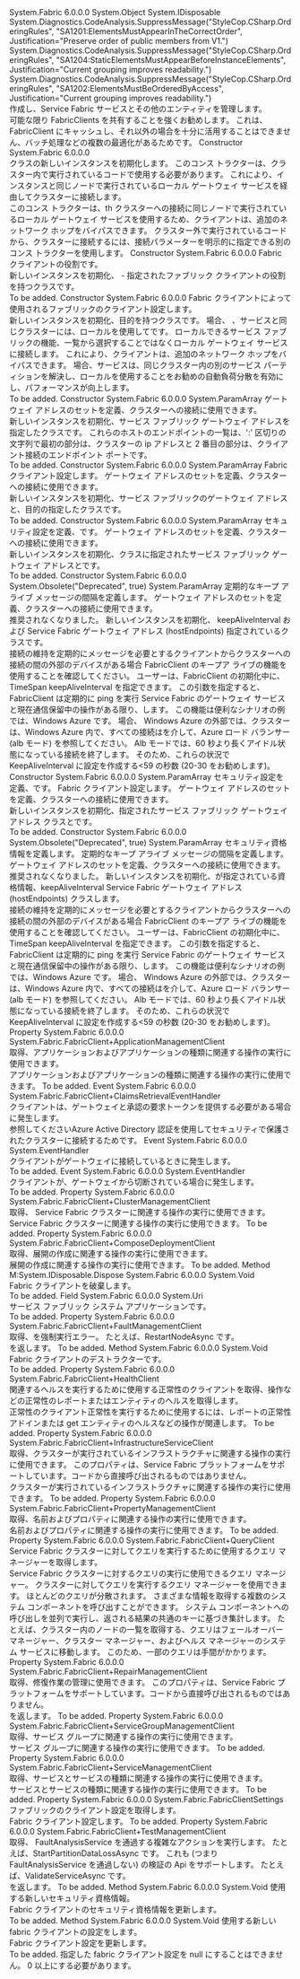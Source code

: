 <Type Name="FabricClient" FullName="System.Fabric.FabricClient">
  <TypeSignature Language="C#" Value="public sealed class FabricClient : IDisposable" />
  <TypeSignature Language="ILAsm" Value=".class public auto ansi sealed beforefieldinit FabricClient extends System.Object implements class System.IDisposable" />
  <TypeSignature Language="DocId" Value="T:System.Fabric.FabricClient" />
  <TypeSignature Language="VB.NET" Value="Public NotInheritable Class FabricClient&#xA;Implements IDisposable" />
  <TypeSignature Language="F#" Value="type FabricClient = class&#xA;    interface IDisposable" />
  <AssemblyInfo>
    <AssemblyName>System.Fabric</AssemblyName>
    <AssemblyVersion>6.0.0.0</AssemblyVersion>
  </AssemblyInfo>
  <Base>
    <BaseTypeName>System.Object</BaseTypeName>
  </Base>
  <Interfaces>
    <Interface>
      <InterfaceName>System.IDisposable</InterfaceName>
    </Interface>
  </Interfaces>
  <Attributes>
    <Attribute>
      <AttributeName>System.Diagnostics.CodeAnalysis.SuppressMessage("StyleCop.CSharp.OrderingRules", "SA1201:ElementsMustAppearInTheCorrectOrder", Justification="Preserve order of public members from V1.")</AttributeName>
    </Attribute>
    <Attribute>
      <AttributeName>System.Diagnostics.CodeAnalysis.SuppressMessage("StyleCop.CSharp.OrderingRules", "SA1204:StaticElementsMustAppearBeforeInstanceElements", Justification="Current grouping improves readability.")</AttributeName>
    </Attribute>
    <Attribute>
      <AttributeName>System.Diagnostics.CodeAnalysis.SuppressMessage("StyleCop.CSharp.OrderingRules", "SA1202:ElementsMustBeOrderedByAccess", Justification="Current grouping improves readability.")</AttributeName>
    </Attribute>
  </Attributes>
  <Docs>
    <summary>
      <para>作成し、Service Fabric サービスとその他のエンティティを管理します。</para>
    </summary>
    <remarks>
      <para>可能な限り FabricClients を共有することを強くお勧めします。
                これは、FabricClient にキャッシュし、それ以外の場合を十分に活用することはできません、バッチ処理などの複数の最適化があるためです。
                </para>
    </remarks>
  </Docs>
  <Members>
    <Member MemberName=".ctor">
      <MemberSignature Language="C#" Value="public FabricClient ();" />
      <MemberSignature Language="ILAsm" Value=".method public hidebysig specialname rtspecialname instance void .ctor() cil managed" />
      <MemberSignature Language="DocId" Value="M:System.Fabric.FabricClient.#ctor" />
      <MemberSignature Language="VB.NET" Value="Public Sub New ()" />
      <MemberType>Constructor</MemberType>
      <AssemblyInfo>
        <AssemblyName>System.Fabric</AssemblyName>
        <AssemblyVersion>6.0.0.0</AssemblyVersion>
      </AssemblyInfo>
      <Parameters />
      <Docs>
        <summary>
          <para><see cref="T:System.Fabric.FabricClient" /> クラスの新しいインスタンスを初期化します。 このコンス トラクターは、クラスター内で実行されているコードで使用する必要があります。 これにより、<see cref="T:System.Fabric.FabricClient" />インスタンスと同じノードで実行されているローカル ゲートウェイ サービスを経由してクラスターに接続します。</para>
        </summary>
        <remarks>
          <para>このコンス トラクターは、th クラスターへの接続に同じノードで実行されているローカル ゲートウェイ サービスを使用するため、クライアントは、追加のネットワーク ホップをバイパスできます。 クラスター外で実行されているコードから、クラスターに接続するには、接続パラメーターを明示的に指定できる別のコンス トラクターを使用します。</para>
        </remarks>
      </Docs>
    </Member>
    <Member MemberName=".ctor">
      <MemberSignature Language="C#" Value="public FabricClient (System.Fabric.FabricClientRole clientRole);" />
      <MemberSignature Language="ILAsm" Value=".method public hidebysig specialname rtspecialname instance void .ctor(valuetype System.Fabric.FabricClientRole clientRole) cil managed" />
      <MemberSignature Language="DocId" Value="M:System.Fabric.FabricClient.#ctor(System.Fabric.FabricClientRole)" />
      <MemberSignature Language="VB.NET" Value="Public Sub New (clientRole As FabricClientRole)" />
      <MemberSignature Language="F#" Value="new System.Fabric.FabricClient : System.Fabric.FabricClientRole -&gt; System.Fabric.FabricClient" Usage="new System.Fabric.FabricClient clientRole" />
      <MemberType>Constructor</MemberType>
      <AssemblyInfo>
        <AssemblyName>System.Fabric</AssemblyName>
        <AssemblyVersion>6.0.0.0</AssemblyVersion>
      </AssemblyInfo>
      <Parameters>
        <Parameter Name="clientRole" Type="System.Fabric.FabricClientRole" />
      </Parameters>
      <Docs>
        <param name="clientRole">
          <para>Fabric クライアントの役割です。</para>
        </param>
        <summary>
          <para>
            新しいインスタンスを初期化、 <see cref="T:System.Fabric.FabricClient" /> - 指定されたファブリック クライアントの役割を持つクラス<see cref="T:System.Fabric.FabricClientRole" />です。
            </para>
        </summary>
        <remarks>To be added.</remarks>
      </Docs>
    </Member>
    <Member MemberName=".ctor">
      <MemberSignature Language="C#" Value="public FabricClient (System.Fabric.FabricClientSettings settings);" />
      <MemberSignature Language="ILAsm" Value=".method public hidebysig specialname rtspecialname instance void .ctor(class System.Fabric.FabricClientSettings settings) cil managed" />
      <MemberSignature Language="DocId" Value="M:System.Fabric.FabricClient.#ctor(System.Fabric.FabricClientSettings)" />
      <MemberSignature Language="VB.NET" Value="Public Sub New (settings As FabricClientSettings)" />
      <MemberSignature Language="F#" Value="new System.Fabric.FabricClient : System.Fabric.FabricClientSettings -&gt; System.Fabric.FabricClient" Usage="new System.Fabric.FabricClient settings" />
      <MemberType>Constructor</MemberType>
      <AssemblyInfo>
        <AssemblyName>System.Fabric</AssemblyName>
        <AssemblyVersion>6.0.0.0</AssemblyVersion>
      </AssemblyInfo>
      <Parameters>
        <Parameter Name="settings" Type="System.Fabric.FabricClientSettings" />
      </Parameters>
      <Docs>
        <param name="settings">
          <para>Fabric クライアントによって使用されるファブリックのクライアント設定します。</para>
        </param>
        <summary>
          <para>新しいインスタンスを初期化、<see cref="T:System.Fabric.FabricClient" />目的を持つクラス<see cref="T:System.Fabric.FabricClientSettings" />です。 場合、 <see cref="T:System.Fabric.FabricClient" /> 、サービスと同じクラスターには、ローカルを使用して<see cref="T:System.Fabric.FabricClient" />です。 ローカル<see cref="T:System.Fabric.FabricClient" />できるサービス ファブリックの機能、<see cref="T:System.Fabric.FabricClient" />一覧から選択することではなくローカル ゲートウェイ サービスに接続します。 これにより、クライアントは、追加のネットワーク ホップをバイパスできます。 場合、サービスは、同じクラスター内の別のサービス パーティションを解決し、ローカルを使用することをお勧め<see cref="T:System.Fabric.FabricClient" />の自動負荷分散を有効にし、パフォーマンスが向上します。</para>
        </summary>
        <remarks>To be added.</remarks>
      </Docs>
    </Member>
    <Member MemberName=".ctor">
      <MemberSignature Language="C#" Value="public FabricClient (params string[] hostEndpoints);" />
      <MemberSignature Language="ILAsm" Value=".method public hidebysig specialname rtspecialname instance void .ctor(string[] hostEndpoints) cil managed" />
      <MemberSignature Language="DocId" Value="M:System.Fabric.FabricClient.#ctor(System.String[])" />
      <MemberSignature Language="VB.NET" Value="Public Sub New (ParamArray hostEndpoints As String())" />
      <MemberSignature Language="F#" Value="new System.Fabric.FabricClient : string[] -&gt; System.Fabric.FabricClient" Usage="new System.Fabric.FabricClient hostEndpoints" />
      <MemberType>Constructor</MemberType>
      <AssemblyInfo>
        <AssemblyName>System.Fabric</AssemblyName>
        <AssemblyVersion>6.0.0.0</AssemblyVersion>
      </AssemblyInfo>
      <Parameters>
        <Parameter Name="hostEndpoints" Type="System.String[]">
          <Attributes>
            <Attribute>
              <AttributeName>System.ParamArray</AttributeName>
            </Attribute>
          </Attributes>
        </Parameter>
      </Parameters>
      <Docs>
        <param name="hostEndpoints">
          <para>ゲートウェイ アドレスのセットを定義、<see cref="T:System.Fabric.FabricClient" />クラスターへの接続に使用できます。</para>
        </param>
        <summary>
          <para>新しいインスタンスを初期化、<see cref="T:System.Fabric.FabricClient" />サービス ファブリック ゲートウェイ アドレスを指定したクラスです。 これらのホストのエンドポイントの一覧は、':' 区切りの文字列で最初の部分は、クラスターの ip アドレスと 2 番目の部分は、クライアント接続のエンドポイント ポートです。 </para>
        </summary>
        <remarks>To be added.</remarks>
      </Docs>
    </Member>
    <Member MemberName=".ctor">
      <MemberSignature Language="C#" Value="public FabricClient (System.Fabric.FabricClientSettings settings, params string[] hostEndpoints);" />
      <MemberSignature Language="ILAsm" Value=".method public hidebysig specialname rtspecialname instance void .ctor(class System.Fabric.FabricClientSettings settings, string[] hostEndpoints) cil managed" />
      <MemberSignature Language="DocId" Value="M:System.Fabric.FabricClient.#ctor(System.Fabric.FabricClientSettings,System.String[])" />
      <MemberSignature Language="VB.NET" Value="Public Sub New (settings As FabricClientSettings, ParamArray hostEndpoints As String())" />
      <MemberSignature Language="F#" Value="new System.Fabric.FabricClient : System.Fabric.FabricClientSettings * string[] -&gt; System.Fabric.FabricClient" Usage="new System.Fabric.FabricClient (settings, hostEndpoints)" />
      <MemberType>Constructor</MemberType>
      <AssemblyInfo>
        <AssemblyName>System.Fabric</AssemblyName>
        <AssemblyVersion>6.0.0.0</AssemblyVersion>
      </AssemblyInfo>
      <Parameters>
        <Parameter Name="settings" Type="System.Fabric.FabricClientSettings" />
        <Parameter Name="hostEndpoints" Type="System.String[]">
          <Attributes>
            <Attribute>
              <AttributeName>System.ParamArray</AttributeName>
            </Attribute>
          </Attributes>
        </Parameter>
      </Parameters>
      <Docs>
        <param name="settings">
          <para>Fabric クライアント設定します。</para>
        </param>
        <param name="hostEndpoints">
          <para>ゲートウェイ アドレスのセットを定義、<see cref="T:System.Fabric.FabricClient" />クラスターへの接続に使用できます。</para>
        </param>
        <summary>
          <para>新しいインスタンスを初期化、<see cref="T:System.Fabric.FabricClient" />サービス ファブリックのゲートウェイ アドレスと、目的の指定したクラス<see cref="T:System.Fabric.FabricClientSettings" />です。</para>
        </summary>
        <remarks>To be added.</remarks>
      </Docs>
    </Member>
    <Member MemberName=".ctor">
      <MemberSignature Language="C#" Value="public FabricClient (System.Fabric.SecurityCredentials credential, params string[] hostEndpoints);" />
      <MemberSignature Language="ILAsm" Value=".method public hidebysig specialname rtspecialname instance void .ctor(class System.Fabric.SecurityCredentials credential, string[] hostEndpoints) cil managed" />
      <MemberSignature Language="DocId" Value="M:System.Fabric.FabricClient.#ctor(System.Fabric.SecurityCredentials,System.String[])" />
      <MemberSignature Language="VB.NET" Value="Public Sub New (credential As SecurityCredentials, ParamArray hostEndpoints As String())" />
      <MemberSignature Language="F#" Value="new System.Fabric.FabricClient : System.Fabric.SecurityCredentials * string[] -&gt; System.Fabric.FabricClient" Usage="new System.Fabric.FabricClient (credential, hostEndpoints)" />
      <MemberType>Constructor</MemberType>
      <AssemblyInfo>
        <AssemblyName>System.Fabric</AssemblyName>
        <AssemblyVersion>6.0.0.0</AssemblyVersion>
      </AssemblyInfo>
      <Parameters>
        <Parameter Name="credential" Type="System.Fabric.SecurityCredentials" />
        <Parameter Name="hostEndpoints" Type="System.String[]">
          <Attributes>
            <Attribute>
              <AttributeName>System.ParamArray</AttributeName>
            </Attribute>
          </Attributes>
        </Parameter>
      </Parameters>
      <Docs>
        <param name="credential">
          <para>
            <see cref="T:System.Fabric.SecurityCredentials" />セキュリティ設定を定義、<see cref="T:System.Fabric.FabricClient" />です。</para>
        </param>
        <param name="hostEndpoints">
          <para>ゲートウェイ アドレスのセットを定義、<see cref="T:System.Fabric.FabricClient" />クラスターへの接続に使用できます。</para>
        </param>
        <summary>
          <para>新しいインスタンスを初期化、<see cref="T:System.Fabric.FabricClient" />クラスに指定されたサービス ファブリック ゲートウェイ アドレスと<see cref="T:System.Fabric.SecurityCredentials" />です。</para>
        </summary>
        <remarks>To be added.</remarks>
      </Docs>
    </Member>
    <Member MemberName=".ctor">
      <MemberSignature Language="C#" Value="public FabricClient (TimeSpan keepAliveInterval, params string[] hostEndpoints);" />
      <MemberSignature Language="ILAsm" Value=".method public hidebysig specialname rtspecialname instance void .ctor(valuetype System.TimeSpan keepAliveInterval, string[] hostEndpoints) cil managed" />
      <MemberSignature Language="DocId" Value="M:System.Fabric.FabricClient.#ctor(System.TimeSpan,System.String[])" />
      <MemberSignature Language="VB.NET" Value="Public Sub New (keepAliveInterval As TimeSpan, ParamArray hostEndpoints As String())" />
      <MemberSignature Language="F#" Value="new System.Fabric.FabricClient : TimeSpan * string[] -&gt; System.Fabric.FabricClient" Usage="new System.Fabric.FabricClient (keepAliveInterval, hostEndpoints)" />
      <MemberType>Constructor</MemberType>
      <AssemblyInfo>
        <AssemblyName>System.Fabric</AssemblyName>
        <AssemblyVersion>6.0.0.0</AssemblyVersion>
      </AssemblyInfo>
      <Attributes>
        <Attribute>
          <AttributeName>System.Obsolete("Deprecated", true)</AttributeName>
        </Attribute>
      </Attributes>
      <Parameters>
        <Parameter Name="keepAliveInterval" Type="System.TimeSpan" />
        <Parameter Name="hostEndpoints" Type="System.String[]">
          <Attributes>
            <Attribute>
              <AttributeName>System.ParamArray</AttributeName>
            </Attribute>
          </Attributes>
        </Parameter>
      </Parameters>
      <Docs>
        <param name="keepAliveInterval">
          <para>定期的なキープ アライブ メッセージの間隔を定義します。</para>
        </param>
        <param name="hostEndpoints">
          <para> ゲートウェイ アドレスのセットを定義、<see cref="T:System.Fabric.FabricClient" />クラスターへの接続に使用できます。</para>
        </param>
        <summary>
          <para>推奨されなくなりました。 新しいインスタンスを初期化、 <see cref="T:System.Fabric.FabricClient" /> keepAliveInterval および Service Fabric ゲートウェイ アドレス (hostEndpoints) 指定されているクラスです。</para>
        </summary>
        <remarks>
          <para>接続の維持を定期的にメッセージを必要とするクライアントからクラスターへの接続の間の外部のデバイスがある場合 FabricClient のキープア ライブの機能を使用することを確認してください。 ユーザーは、FabricClient の初期化中に、TimeSpan keepAliveInterval を指定できます。 この引数を指定すると、FabricClient は定期的に ping を実行 Service Fabric のゲートウェイ サービスと現在通信保留中の操作がある限り、します。 この機能は便利なシナリオの例では、Windows Azure です。 場合、 <see cref="T:System.Fabric.FabricClient" /> Windows Azure の外部では、クラスターは、Windows Azure 内で、すべての接続はを介して、Azure ロード バランサー (alb モード) を参照してください。 Alb モードでは、60 秒より長くアイドル状態になっている接続を終了します。 そのため、これらの状況で<see cref="T:System.Fabric.FabricClient" />KeepAliveInterval に設定を作成する&lt;59 の秒数 (20-30 をお勧めします)。</para>
        </remarks>
      </Docs>
    </Member>
    <Member MemberName=".ctor">
      <MemberSignature Language="C#" Value="public FabricClient (System.Fabric.SecurityCredentials credential, System.Fabric.FabricClientSettings settings, params string[] hostEndpoints);" />
      <MemberSignature Language="ILAsm" Value=".method public hidebysig specialname rtspecialname instance void .ctor(class System.Fabric.SecurityCredentials credential, class System.Fabric.FabricClientSettings settings, string[] hostEndpoints) cil managed" />
      <MemberSignature Language="DocId" Value="M:System.Fabric.FabricClient.#ctor(System.Fabric.SecurityCredentials,System.Fabric.FabricClientSettings,System.String[])" />
      <MemberSignature Language="VB.NET" Value="Public Sub New (credential As SecurityCredentials, settings As FabricClientSettings, ParamArray hostEndpoints As String())" />
      <MemberSignature Language="F#" Value="new System.Fabric.FabricClient : System.Fabric.SecurityCredentials * System.Fabric.FabricClientSettings * string[] -&gt; System.Fabric.FabricClient" Usage="new System.Fabric.FabricClient (credential, settings, hostEndpoints)" />
      <MemberType>Constructor</MemberType>
      <AssemblyInfo>
        <AssemblyName>System.Fabric</AssemblyName>
        <AssemblyVersion>6.0.0.0</AssemblyVersion>
      </AssemblyInfo>
      <Parameters>
        <Parameter Name="credential" Type="System.Fabric.SecurityCredentials" />
        <Parameter Name="settings" Type="System.Fabric.FabricClientSettings" />
        <Parameter Name="hostEndpoints" Type="System.String[]">
          <Attributes>
            <Attribute>
              <AttributeName>System.ParamArray</AttributeName>
            </Attribute>
          </Attributes>
        </Parameter>
      </Parameters>
      <Docs>
        <param name="credential">
          <para>
            <see cref="T:System.Fabric.SecurityCredentials" />セキュリティ設定を定義、<see cref="T:System.Fabric.FabricClient" />です。</para>
        </param>
        <param name="settings">
          <para>Fabric クライアント設定します。</para>
        </param>
        <param name="hostEndpoints">
          <para>ゲートウェイ アドレスのセットを定義、<see cref="T:System.Fabric.FabricClient" />クラスターへの接続に使用できます。</para>
        </param>
        <summary>
          <para>新しいインスタンスを初期化、<see cref="T:System.Fabric.FabricClient" />指定されたサービス ファブリック ゲートウェイ アドレス クラス<see cref="T:System.Fabric.SecurityCredentials" />と<see cref="T:System.Fabric.FabricClientSettings" />です。</para>
        </summary>
        <remarks>To be added.</remarks>
      </Docs>
    </Member>
    <Member MemberName=".ctor">
      <MemberSignature Language="C#" Value="public FabricClient (System.Fabric.SecurityCredentials credential, TimeSpan keepAliveInterval, params string[] hostEndpoints);" />
      <MemberSignature Language="ILAsm" Value=".method public hidebysig specialname rtspecialname instance void .ctor(class System.Fabric.SecurityCredentials credential, valuetype System.TimeSpan keepAliveInterval, string[] hostEndpoints) cil managed" />
      <MemberSignature Language="DocId" Value="M:System.Fabric.FabricClient.#ctor(System.Fabric.SecurityCredentials,System.TimeSpan,System.String[])" />
      <MemberSignature Language="VB.NET" Value="Public Sub New (credential As SecurityCredentials, keepAliveInterval As TimeSpan, ParamArray hostEndpoints As String())" />
      <MemberSignature Language="F#" Value="new System.Fabric.FabricClient : System.Fabric.SecurityCredentials * TimeSpan * string[] -&gt; System.Fabric.FabricClient" Usage="new System.Fabric.FabricClient (credential, keepAliveInterval, hostEndpoints)" />
      <MemberType>Constructor</MemberType>
      <AssemblyInfo>
        <AssemblyName>System.Fabric</AssemblyName>
        <AssemblyVersion>6.0.0.0</AssemblyVersion>
      </AssemblyInfo>
      <Attributes>
        <Attribute>
          <AttributeName>System.Obsolete("Deprecated", true)</AttributeName>
        </Attribute>
      </Attributes>
      <Parameters>
        <Parameter Name="credential" Type="System.Fabric.SecurityCredentials" />
        <Parameter Name="keepAliveInterval" Type="System.TimeSpan" />
        <Parameter Name="hostEndpoints" Type="System.String[]">
          <Attributes>
            <Attribute>
              <AttributeName>System.ParamArray</AttributeName>
            </Attribute>
          </Attributes>
        </Parameter>
      </Parameters>
      <Docs>
        <param name="credential">セキュリティ資格情報を定義します。</param>
        <param name="keepAliveInterval">
          <para>定期的なキープ アライブ メッセージの間隔を定義します。</para>
        </param>
        <param name="hostEndpoints">
          <para> ゲートウェイ アドレスのセットを定義、<see cref="T:System.Fabric.FabricClient" />クラスターへの接続に使用できます。</para>
        </param>
        <summary>
          <para>推奨されなくなりました。 新しいインスタンスを初期化、<see cref="T:System.Fabric.FabricClient" />が指定されている資格情報、keepAliveInterval Service Fabric ゲートウェイ アドレス (hostEndpoints) クラスします。</para>
        </summary>
        <remarks>
          <para>接続の維持を定期的にメッセージを必要とするクライアントからクラスターへの接続の間の外部のデバイスがある場合 FabricClient のキープア ライブの機能を使用することを確認してください。 ユーザーは、FabricClient の初期化中に、TimeSpan keepAliveInterval を指定できます。 この引数を指定すると、FabricClient は定期的に ping を実行 Service Fabric のゲートウェイ サービスと現在通信保留中の操作がある限り、します。 この機能は便利なシナリオの例では、Windows Azure です。 場合、 <see cref="T:System.Fabric.FabricClient" /> Windows Azure の外部では、クラスターは、Windows Azure 内で、すべての接続はを介して、Azure ロード バランサー (alb モード) を参照してください。 Alb モードでは、60 秒より長くアイドル状態になっている接続を終了します。 そのため、これらの状況で<see cref="T:System.Fabric.FabricClient" />KeepAliveInterval に設定を作成する&lt;59 の秒数 (20-30 をお勧めします)。</para>
        </remarks>
      </Docs>
    </Member>
    <Member MemberName="ApplicationManager">
      <MemberSignature Language="C#" Value="public System.Fabric.FabricClient.ApplicationManagementClient ApplicationManager { get; }" />
      <MemberSignature Language="ILAsm" Value=".property instance class System.Fabric.FabricClient/ApplicationManagementClient ApplicationManager" />
      <MemberSignature Language="DocId" Value="P:System.Fabric.FabricClient.ApplicationManager" />
      <MemberSignature Language="VB.NET" Value="Public ReadOnly Property ApplicationManager As FabricClient.ApplicationManagementClient" />
      <MemberSignature Language="F#" Value="member this.ApplicationManager : System.Fabric.FabricClient.ApplicationManagementClient" Usage="System.Fabric.FabricClient.ApplicationManager" />
      <MemberType>Property</MemberType>
      <AssemblyInfo>
        <AssemblyName>System.Fabric</AssemblyName>
        <AssemblyVersion>6.0.0.0</AssemblyVersion>
      </AssemblyInfo>
      <ReturnValue>
        <ReturnType>System.Fabric.FabricClient+ApplicationManagementClient</ReturnType>
      </ReturnValue>
      <Docs>
        <summary>
          <para>取得、<see cref="P:System.Fabric.FabricClient.ApplicationManager" />アプリケーションおよびアプリケーションの種類に関連する操作の実行に使用できます。</para>
        </summary>
        <value>
          <para><see cref="P:System.Fabric.FabricClient.ApplicationManager" />アプリケーションおよびアプリケーションの種類に関連する操作の実行に使用できます。</para>
        </value>
        <remarks>To be added.</remarks>
      </Docs>
    </Member>
    <Member MemberName="ClaimsRetrieval">
      <MemberSignature Language="C#" Value="public event System.Fabric.FabricClient.ClaimsRetrievalEventHandler ClaimsRetrieval;" />
      <MemberSignature Language="ILAsm" Value=".event class System.Fabric.FabricClient/ClaimsRetrievalEventHandler ClaimsRetrieval" />
      <MemberSignature Language="DocId" Value="E:System.Fabric.FabricClient.ClaimsRetrieval" />
      <MemberSignature Language="VB.NET" Value="Public Event ClaimsRetrieval As FabricClient.ClaimsRetrievalEventHandler " />
      <MemberSignature Language="F#" Value="member this.ClaimsRetrieval : System.Fabric.FabricClient.ClaimsRetrievalEventHandler " Usage="member this.ClaimsRetrieval : System.Fabric.FabricClient.ClaimsRetrievalEventHandler " />
      <MemberType>Event</MemberType>
      <AssemblyInfo>
        <AssemblyName>System.Fabric</AssemblyName>
        <AssemblyVersion>6.0.0.0</AssemblyVersion>
      </AssemblyInfo>
      <ReturnValue>
        <ReturnType>System.Fabric.FabricClient+ClaimsRetrievalEventHandler</ReturnType>
      </ReturnValue>
      <Docs>
        <summary>
            クライアントは、ゲートウェイと承認の要求トークンを提供する必要がある場合に発生します。
            </summary>
        <remarks>
          <para>
            参照してください<see href="https://docs.microsoft.com/azure/service-fabric/service-fabric-connect-to-secure-cluster#connect-to-a-secure-cluster-using-the-fabricclient-apis" />Azure Active Directory 認証を使用してセキュリティで保護されたクラスターに接続するためです。
            </para>
        </remarks>
      </Docs>
    </Member>
    <Member MemberName="ClientConnected">
      <MemberSignature Language="C#" Value="public event EventHandler ClientConnected;" />
      <MemberSignature Language="ILAsm" Value=".event class System.EventHandler ClientConnected" />
      <MemberSignature Language="DocId" Value="E:System.Fabric.FabricClient.ClientConnected" />
      <MemberSignature Language="VB.NET" Value="Public Event ClientConnected As EventHandler " />
      <MemberSignature Language="F#" Value="member this.ClientConnected : EventHandler " Usage="member this.ClientConnected : System.EventHandler " />
      <MemberType>Event</MemberType>
      <AssemblyInfo>
        <AssemblyName>System.Fabric</AssemblyName>
        <AssemblyVersion>6.0.0.0</AssemblyVersion>
      </AssemblyInfo>
      <ReturnValue>
        <ReturnType>System.EventHandler</ReturnType>
      </ReturnValue>
      <Docs>
        <summary>
            クライアントがゲートウェイに接続しているときに発生します。
            </summary>
        <remarks>To be added.</remarks>
      </Docs>
    </Member>
    <Member MemberName="ClientDisconnected">
      <MemberSignature Language="C#" Value="public event EventHandler ClientDisconnected;" />
      <MemberSignature Language="ILAsm" Value=".event class System.EventHandler ClientDisconnected" />
      <MemberSignature Language="DocId" Value="E:System.Fabric.FabricClient.ClientDisconnected" />
      <MemberSignature Language="VB.NET" Value="Public Event ClientDisconnected As EventHandler " />
      <MemberSignature Language="F#" Value="member this.ClientDisconnected : EventHandler " Usage="member this.ClientDisconnected : System.EventHandler " />
      <MemberType>Event</MemberType>
      <AssemblyInfo>
        <AssemblyName>System.Fabric</AssemblyName>
        <AssemblyVersion>6.0.0.0</AssemblyVersion>
      </AssemblyInfo>
      <ReturnValue>
        <ReturnType>System.EventHandler</ReturnType>
      </ReturnValue>
      <Docs>
        <summary>
            クライアントが、ゲートウェイから切断されている場合に発生します。
            </summary>
        <remarks>To be added.</remarks>
      </Docs>
    </Member>
    <Member MemberName="ClusterManager">
      <MemberSignature Language="C#" Value="public System.Fabric.FabricClient.ClusterManagementClient ClusterManager { get; }" />
      <MemberSignature Language="ILAsm" Value=".property instance class System.Fabric.FabricClient/ClusterManagementClient ClusterManager" />
      <MemberSignature Language="DocId" Value="P:System.Fabric.FabricClient.ClusterManager" />
      <MemberSignature Language="VB.NET" Value="Public ReadOnly Property ClusterManager As FabricClient.ClusterManagementClient" />
      <MemberSignature Language="F#" Value="member this.ClusterManager : System.Fabric.FabricClient.ClusterManagementClient" Usage="System.Fabric.FabricClient.ClusterManager" />
      <MemberType>Property</MemberType>
      <AssemblyInfo>
        <AssemblyName>System.Fabric</AssemblyName>
        <AssemblyVersion>6.0.0.0</AssemblyVersion>
      </AssemblyInfo>
      <ReturnValue>
        <ReturnType>System.Fabric.FabricClient+ClusterManagementClient</ReturnType>
      </ReturnValue>
      <Docs>
        <summary>
          <para>取得、 <see cref="P:System.Fabric.FabricClient.ClusterManager" /> Service Fabric クラスターに関連する操作の実行に使用できます。</para>
        </summary>
        <value>
          <para><see cref="P:System.Fabric.FabricClient.ClusterManager" /> Service Fabric クラスターに関連する操作の実行に使用できます。</para>
        </value>
        <remarks>To be added.</remarks>
      </Docs>
    </Member>
    <Member MemberName="ComposeDeploymentManager">
      <MemberSignature Language="C#" Value="public System.Fabric.FabricClient.ComposeDeploymentClient ComposeDeploymentManager { get; }" />
      <MemberSignature Language="ILAsm" Value=".property instance class System.Fabric.FabricClient/ComposeDeploymentClient ComposeDeploymentManager" />
      <MemberSignature Language="DocId" Value="P:System.Fabric.FabricClient.ComposeDeploymentManager" />
      <MemberSignature Language="VB.NET" Value="Public ReadOnly Property ComposeDeploymentManager As FabricClient.ComposeDeploymentClient" />
      <MemberSignature Language="F#" Value="member this.ComposeDeploymentManager : System.Fabric.FabricClient.ComposeDeploymentClient" Usage="System.Fabric.FabricClient.ComposeDeploymentManager" />
      <MemberType>Property</MemberType>
      <AssemblyInfo>
        <AssemblyName>System.Fabric</AssemblyName>
        <AssemblyVersion>6.0.0.0</AssemblyVersion>
      </AssemblyInfo>
      <ReturnValue>
        <ReturnType>System.Fabric.FabricClient+ComposeDeploymentClient</ReturnType>
      </ReturnValue>
      <Docs>
        <summary>
          <para>取得、<see cref="T:System.Fabric.FabricClient.ComposeDeploymentClient" />展開の作成に関連する操作の実行に使用できます。</para>
        </summary>
        <value>
          <para><see cref="P:System.Fabric.FabricClient.ComposeDeploymentManager" />展開の作成に関連する操作の実行に使用できます。</para>
        </value>
        <remarks>To be added.</remarks>
      </Docs>
    </Member>
    <Member MemberName="Dispose">
      <MemberSignature Language="C#" Value="public void Dispose ();" />
      <MemberSignature Language="ILAsm" Value=".method public hidebysig newslot virtual instance void Dispose() cil managed" />
      <MemberSignature Language="DocId" Value="M:System.Fabric.FabricClient.Dispose" />
      <MemberSignature Language="VB.NET" Value="Public Sub Dispose ()" />
      <MemberSignature Language="F#" Value="abstract member Dispose : unit -&gt; unit&#xA;override this.Dispose : unit -&gt; unit" Usage="fabricClient.Dispose " />
      <MemberType>Method</MemberType>
      <Implements>
        <InterfaceMember>M:System.IDisposable.Dispose</InterfaceMember>
      </Implements>
      <AssemblyInfo>
        <AssemblyName>System.Fabric</AssemblyName>
        <AssemblyVersion>6.0.0.0</AssemblyVersion>
      </AssemblyInfo>
      <ReturnValue>
        <ReturnType>System.Void</ReturnType>
      </ReturnValue>
      <Parameters />
      <Docs>
        <summary>
          <para>
            Fabric クライアントを破棄します。
            </para>
        </summary>
        <remarks>To be added.</remarks>
      </Docs>
    </Member>
    <Member MemberName="FabricSystemApplication">
      <MemberSignature Language="C#" Value="public readonly Uri FabricSystemApplication;" />
      <MemberSignature Language="ILAsm" Value=".field public initonly class System.Uri FabricSystemApplication" />
      <MemberSignature Language="DocId" Value="F:System.Fabric.FabricClient.FabricSystemApplication" />
      <MemberSignature Language="VB.NET" Value="Public ReadOnly FabricSystemApplication As Uri " />
      <MemberSignature Language="F#" Value="val mutable FabricSystemApplication : Uri" Usage="System.Fabric.FabricClient.FabricSystemApplication" />
      <MemberType>Field</MemberType>
      <AssemblyInfo>
        <AssemblyName>System.Fabric</AssemblyName>
        <AssemblyVersion>6.0.0.0</AssemblyVersion>
      </AssemblyInfo>
      <ReturnValue>
        <ReturnType>System.Uri</ReturnType>
      </ReturnValue>
      <Docs>
        <summary>
          <para>サービス ファブリック システム アプリケーションです。</para>
        </summary>
        <remarks>To be added.</remarks>
      </Docs>
    </Member>
    <Member MemberName="FaultManager">
      <MemberSignature Language="C#" Value="public System.Fabric.FabricClient.FaultManagementClient FaultManager { get; }" />
      <MemberSignature Language="ILAsm" Value=".property instance class System.Fabric.FabricClient/FaultManagementClient FaultManager" />
      <MemberSignature Language="DocId" Value="P:System.Fabric.FabricClient.FaultManager" />
      <MemberSignature Language="VB.NET" Value="Public ReadOnly Property FaultManager As FabricClient.FaultManagementClient" />
      <MemberSignature Language="F#" Value="member this.FaultManager : System.Fabric.FabricClient.FaultManagementClient" Usage="System.Fabric.FabricClient.FaultManager" />
      <MemberType>Property</MemberType>
      <AssemblyInfo>
        <AssemblyName>System.Fabric</AssemblyName>
        <AssemblyVersion>6.0.0.0</AssemblyVersion>
      </AssemblyInfo>
      <ReturnValue>
        <ReturnType>System.Fabric.FabricClient+FaultManagementClient</ReturnType>
      </ReturnValue>
      <Docs>
        <summary>
            取得、<see cref="T:System.Fabric.FabricClient.FaultManagementClient" />を強制実行エラー。 たとえば、RestartNodeAsync です。
            </summary>
        <value>
          <para><see cref="T:System.Fabric.FabricClient.FaultManagementClient" /> を返します。</para>
        </value>
        <remarks>To be added.</remarks>
      </Docs>
    </Member>
    <Member MemberName="Finalize">
      <MemberSignature Language="C#" Value="~FabricClient ();" />
      <MemberSignature Language="ILAsm" Value=".method familyhidebysig virtual instance void Finalize() cil managed" />
      <MemberSignature Language="DocId" Value="M:System.Fabric.FabricClient.Finalize" />
      <MemberSignature Language="VB.NET" Value="Finalize ()" />
      <MemberSignature Language="F#" Value="override this.Finalize : unit -&gt; unit" Usage="fabricClient.Finalize " />
      <MemberType>Method</MemberType>
      <AssemblyInfo>
        <AssemblyName>System.Fabric</AssemblyName>
        <AssemblyVersion>6.0.0.0</AssemblyVersion>
      </AssemblyInfo>
      <ReturnValue>
        <ReturnType>System.Void</ReturnType>
      </ReturnValue>
      <Parameters />
      <Docs>
        <summary>
          <para>
            Fabric クライアントのデストラクターです。
            </para>
        </summary>
        <remarks>To be added.</remarks>
      </Docs>
    </Member>
    <Member MemberName="HealthManager">
      <MemberSignature Language="C#" Value="public System.Fabric.FabricClient.HealthClient HealthManager { get; }" />
      <MemberSignature Language="ILAsm" Value=".property instance class System.Fabric.FabricClient/HealthClient HealthManager" />
      <MemberSignature Language="DocId" Value="P:System.Fabric.FabricClient.HealthManager" />
      <MemberSignature Language="VB.NET" Value="Public ReadOnly Property HealthManager As FabricClient.HealthClient" />
      <MemberSignature Language="F#" Value="member this.HealthManager : System.Fabric.FabricClient.HealthClient" Usage="System.Fabric.FabricClient.HealthManager" />
      <MemberType>Property</MemberType>
      <AssemblyInfo>
        <AssemblyName>System.Fabric</AssemblyName>
        <AssemblyVersion>6.0.0.0</AssemblyVersion>
      </AssemblyInfo>
      <ReturnValue>
        <ReturnType>System.Fabric.FabricClient+HealthClient</ReturnType>
      </ReturnValue>
      <Docs>
        <summary>
          <para>関連するヘルスを実行するために使用する正常性のクライアントを取得、操作などの正常性のレポートまたはエンティティのヘルスを取得します。</para>
        </summary>
        <value>
          <para>正常性のクライアント正常性を実行するために使用するには、レポートの正常性アドインまたは get エンティティのヘルスなどの操作が関連します。</para>
        </value>
        <remarks>To be added.</remarks>
      </Docs>
    </Member>
    <Member MemberName="InfrastructureManager">
      <MemberSignature Language="C#" Value="public System.Fabric.FabricClient.InfrastructureServiceClient InfrastructureManager { get; }" />
      <MemberSignature Language="ILAsm" Value=".property instance class System.Fabric.FabricClient/InfrastructureServiceClient InfrastructureManager" />
      <MemberSignature Language="DocId" Value="P:System.Fabric.FabricClient.InfrastructureManager" />
      <MemberSignature Language="VB.NET" Value="Public ReadOnly Property InfrastructureManager As FabricClient.InfrastructureServiceClient" />
      <MemberSignature Language="F#" Value="member this.InfrastructureManager : System.Fabric.FabricClient.InfrastructureServiceClient" Usage="System.Fabric.FabricClient.InfrastructureManager" />
      <MemberType>Property</MemberType>
      <AssemblyInfo>
        <AssemblyName>System.Fabric</AssemblyName>
        <AssemblyVersion>6.0.0.0</AssemblyVersion>
      </AssemblyInfo>
      <ReturnValue>
        <ReturnType>System.Fabric.FabricClient+InfrastructureServiceClient</ReturnType>
      </ReturnValue>
      <Docs>
        <summary>
          <para>取得、<see cref="T:System.Fabric.FabricClient.InfrastructureServiceClient" />クラスターが実行されているインフラストラクチャに関連する操作の実行に使用できます。</para>
          <para>このプロパティは、Service Fabric プラットフォームをサポートしています。コードから直接呼び出されるものではありません。</para>
        </summary>
        <value>
          <para><see cref="T:System.Fabric.FabricClient.InfrastructureServiceClient" />クラスターが実行されているインフラストラクチャに関連する操作の実行に使用できます。</para>
        </value>
        <remarks>To be added.</remarks>
      </Docs>
    </Member>
    <Member MemberName="PropertyManager">
      <MemberSignature Language="C#" Value="public System.Fabric.FabricClient.PropertyManagementClient PropertyManager { get; }" />
      <MemberSignature Language="ILAsm" Value=".property instance class System.Fabric.FabricClient/PropertyManagementClient PropertyManager" />
      <MemberSignature Language="DocId" Value="P:System.Fabric.FabricClient.PropertyManager" />
      <MemberSignature Language="VB.NET" Value="Public ReadOnly Property PropertyManager As FabricClient.PropertyManagementClient" />
      <MemberSignature Language="F#" Value="member this.PropertyManager : System.Fabric.FabricClient.PropertyManagementClient" Usage="System.Fabric.FabricClient.PropertyManager" />
      <MemberType>Property</MemberType>
      <AssemblyInfo>
        <AssemblyName>System.Fabric</AssemblyName>
        <AssemblyVersion>6.0.0.0</AssemblyVersion>
      </AssemblyInfo>
      <ReturnValue>
        <ReturnType>System.Fabric.FabricClient+PropertyManagementClient</ReturnType>
      </ReturnValue>
      <Docs>
        <summary>
          <para>取得、<see cref="P:System.Fabric.FabricClient.PropertyManager" />名前およびプロパティに関連する操作の実行に使用できます。</para>
        </summary>
        <value>
          <para><see cref="P:System.Fabric.FabricClient.PropertyManager" />名前およびプロパティに関連する操作の実行に使用できます。</para>
        </value>
        <remarks>To be added.</remarks>
      </Docs>
    </Member>
    <Member MemberName="QueryManager">
      <MemberSignature Language="C#" Value="public System.Fabric.FabricClient.QueryClient QueryManager { get; }" />
      <MemberSignature Language="ILAsm" Value=".property instance class System.Fabric.FabricClient/QueryClient QueryManager" />
      <MemberSignature Language="DocId" Value="P:System.Fabric.FabricClient.QueryManager" />
      <MemberSignature Language="VB.NET" Value="Public ReadOnly Property QueryManager As FabricClient.QueryClient" />
      <MemberSignature Language="F#" Value="member this.QueryManager : System.Fabric.FabricClient.QueryClient" Usage="System.Fabric.FabricClient.QueryManager" />
      <MemberType>Property</MemberType>
      <AssemblyInfo>
        <AssemblyName>System.Fabric</AssemblyName>
        <AssemblyVersion>6.0.0.0</AssemblyVersion>
      </AssemblyInfo>
      <ReturnValue>
        <ReturnType>System.Fabric.FabricClient+QueryClient</ReturnType>
      </ReturnValue>
      <Docs>
        <summary>
          <para>Service Fabric クラスターに対してクエリを実行するために使用するクエリ マネージャーを取得します。</para>
        </summary>
        <value>
          <para>Service Fabric クラスターに対するクエリの実行に使用できるクエリ マネージャー。</para>
        </value>
        <remarks>
          <para>クラスターに対してクエリを実行するクエリ マネージャーを使用できます。
            ほとんどのクエリが分散されます。 さまざまな情報を取得する複数のシステム コンポーネントを呼び出すことができます。
            システム コンポーネントへの呼び出しを並列で実行し、返される結果の共通のキーに基づき集計します。
            たとえば、クラスター内のノードの一覧を取得する、<see cref="M:System.Fabric.FabricClient.QueryClient.GetNodeListAsync" />クエリはフェールオーバー マネージャー、クラスター マネージャー、およびヘルス マネージャーのシステム サービスに移動します。
            このため、一部のクエリは手間がかかります。
            </para>
        </remarks>
      </Docs>
    </Member>
    <Member MemberName="RepairManager">
      <MemberSignature Language="C#" Value="public System.Fabric.FabricClient.RepairManagementClient RepairManager { get; }" />
      <MemberSignature Language="ILAsm" Value=".property instance class System.Fabric.FabricClient/RepairManagementClient RepairManager" />
      <MemberSignature Language="DocId" Value="P:System.Fabric.FabricClient.RepairManager" />
      <MemberSignature Language="VB.NET" Value="Public ReadOnly Property RepairManager As FabricClient.RepairManagementClient" />
      <MemberSignature Language="F#" Value="member this.RepairManager : System.Fabric.FabricClient.RepairManagementClient" Usage="System.Fabric.FabricClient.RepairManager" />
      <MemberType>Property</MemberType>
      <AssemblyInfo>
        <AssemblyName>System.Fabric</AssemblyName>
        <AssemblyVersion>6.0.0.0</AssemblyVersion>
      </AssemblyInfo>
      <ReturnValue>
        <ReturnType>System.Fabric.FabricClient+RepairManagementClient</ReturnType>
      </ReturnValue>
      <Docs>
        <summary>
          <para>取得、<see cref="T:System.Fabric.FabricClient.RepairManagementClient" />修復作業の管理に使用できます。</para>
          <para>このプロパティは、Service Fabric プラットフォームをサポートしています。コードから直接呼び出されるものではありません。</para>
        </summary>
        <value>
          <para><see cref="T:System.Fabric.FabricClient.RepairManagementClient" /> を返します。</para>
        </value>
        <remarks>To be added.</remarks>
      </Docs>
    </Member>
    <Member MemberName="ServiceGroupManager">
      <MemberSignature Language="C#" Value="public System.Fabric.FabricClient.ServiceGroupManagementClient ServiceGroupManager { get; }" />
      <MemberSignature Language="ILAsm" Value=".property instance class System.Fabric.FabricClient/ServiceGroupManagementClient ServiceGroupManager" />
      <MemberSignature Language="DocId" Value="P:System.Fabric.FabricClient.ServiceGroupManager" />
      <MemberSignature Language="VB.NET" Value="Public ReadOnly Property ServiceGroupManager As FabricClient.ServiceGroupManagementClient" />
      <MemberSignature Language="F#" Value="member this.ServiceGroupManager : System.Fabric.FabricClient.ServiceGroupManagementClient" Usage="System.Fabric.FabricClient.ServiceGroupManager" />
      <MemberType>Property</MemberType>
      <AssemblyInfo>
        <AssemblyName>System.Fabric</AssemblyName>
        <AssemblyVersion>6.0.0.0</AssemblyVersion>
      </AssemblyInfo>
      <ReturnValue>
        <ReturnType>System.Fabric.FabricClient+ServiceGroupManagementClient</ReturnType>
      </ReturnValue>
      <Docs>
        <summary>
          <para>取得、<see cref="P:System.Fabric.FabricClient.ServiceGroupManager" />サービス グループに関連する操作の実行に使用できます。</para>
        </summary>
        <value>
          <para><see cref="P:System.Fabric.FabricClient.ServiceGroupManager" />サービス グループに関連する操作の実行に使用できます。</para>
        </value>
        <remarks>To be added.</remarks>
      </Docs>
    </Member>
    <Member MemberName="ServiceManager">
      <MemberSignature Language="C#" Value="public System.Fabric.FabricClient.ServiceManagementClient ServiceManager { get; }" />
      <MemberSignature Language="ILAsm" Value=".property instance class System.Fabric.FabricClient/ServiceManagementClient ServiceManager" />
      <MemberSignature Language="DocId" Value="P:System.Fabric.FabricClient.ServiceManager" />
      <MemberSignature Language="VB.NET" Value="Public ReadOnly Property ServiceManager As FabricClient.ServiceManagementClient" />
      <MemberSignature Language="F#" Value="member this.ServiceManager : System.Fabric.FabricClient.ServiceManagementClient" Usage="System.Fabric.FabricClient.ServiceManager" />
      <MemberType>Property</MemberType>
      <AssemblyInfo>
        <AssemblyName>System.Fabric</AssemblyName>
        <AssemblyVersion>6.0.0.0</AssemblyVersion>
      </AssemblyInfo>
      <ReturnValue>
        <ReturnType>System.Fabric.FabricClient+ServiceManagementClient</ReturnType>
      </ReturnValue>
      <Docs>
        <summary>
          <para>取得、<see cref="P:System.Fabric.FabricClient.ServiceManager" />サービスとサービスの種類に関連する操作の実行に使用できます。</para>
        </summary>
        <value>
          <para><see cref="P:System.Fabric.FabricClient.ServiceManager" />サービスとサービスの種類に関連する操作の実行に使用できます。</para>
        </value>
        <remarks>To be added.</remarks>
      </Docs>
    </Member>
    <Member MemberName="Settings">
      <MemberSignature Language="C#" Value="public System.Fabric.FabricClientSettings Settings { get; }" />
      <MemberSignature Language="ILAsm" Value=".property instance class System.Fabric.FabricClientSettings Settings" />
      <MemberSignature Language="DocId" Value="P:System.Fabric.FabricClient.Settings" />
      <MemberSignature Language="VB.NET" Value="Public ReadOnly Property Settings As FabricClientSettings" />
      <MemberSignature Language="F#" Value="member this.Settings : System.Fabric.FabricClientSettings" Usage="System.Fabric.FabricClient.Settings" />
      <MemberType>Property</MemberType>
      <AssemblyInfo>
        <AssemblyName>System.Fabric</AssemblyName>
        <AssemblyVersion>6.0.0.0</AssemblyVersion>
      </AssemblyInfo>
      <ReturnValue>
        <ReturnType>System.Fabric.FabricClientSettings</ReturnType>
      </ReturnValue>
      <Docs>
        <summary>
          <para>ファブリックのクライアント設定を取得します。</para>
        </summary>
        <value>
          <para>Fabric クライアント設定します。</para>
        </value>
        <remarks>To be added.</remarks>
      </Docs>
    </Member>
    <Member MemberName="TestManager">
      <MemberSignature Language="C#" Value="public System.Fabric.FabricClient.TestManagementClient TestManager { get; }" />
      <MemberSignature Language="ILAsm" Value=".property instance class System.Fabric.FabricClient/TestManagementClient TestManager" />
      <MemberSignature Language="DocId" Value="P:System.Fabric.FabricClient.TestManager" />
      <MemberSignature Language="VB.NET" Value="Public ReadOnly Property TestManager As FabricClient.TestManagementClient" />
      <MemberSignature Language="F#" Value="member this.TestManager : System.Fabric.FabricClient.TestManagementClient" Usage="System.Fabric.FabricClient.TestManager" />
      <MemberType>Property</MemberType>
      <AssemblyInfo>
        <AssemblyName>System.Fabric</AssemblyName>
        <AssemblyVersion>6.0.0.0</AssemblyVersion>
      </AssemblyInfo>
      <ReturnValue>
        <ReturnType>System.Fabric.FabricClient+TestManagementClient</ReturnType>
      </ReturnValue>
      <Docs>
        <summary>
            取得、 <see cref="T:System.Fabric.FabricClient.TestManagementClient" /> FaultAnalysisService を通過する複雑なアクションを実行します。 たとえば、StartPartitionDataLossAsync です。
            これも (つまり FaultAnalysisService を通過しない) の検証の Api をサポートします。 たとえば、ValidateServiceAsync です。
            </summary>
        <value>
          <para><see cref="T:System.Fabric.FabricClient.TestManagementClient" /> を返します。</para>
        </value>
        <remarks>To be added.</remarks>
      </Docs>
    </Member>
    <Member MemberName="UpdateSecurityCredentials">
      <MemberSignature Language="C#" Value="public void UpdateSecurityCredentials (System.Fabric.SecurityCredentials credentials);" />
      <MemberSignature Language="ILAsm" Value=".method public hidebysig instance void UpdateSecurityCredentials(class System.Fabric.SecurityCredentials credentials) cil managed" />
      <MemberSignature Language="DocId" Value="M:System.Fabric.FabricClient.UpdateSecurityCredentials(System.Fabric.SecurityCredentials)" />
      <MemberSignature Language="VB.NET" Value="Public Sub UpdateSecurityCredentials (credentials As SecurityCredentials)" />
      <MemberSignature Language="F#" Value="member this.UpdateSecurityCredentials : System.Fabric.SecurityCredentials -&gt; unit" Usage="fabricClient.UpdateSecurityCredentials credentials" />
      <MemberType>Method</MemberType>
      <AssemblyInfo>
        <AssemblyName>System.Fabric</AssemblyName>
        <AssemblyVersion>6.0.0.0</AssemblyVersion>
      </AssemblyInfo>
      <ReturnValue>
        <ReturnType>System.Void</ReturnType>
      </ReturnValue>
      <Parameters>
        <Parameter Name="credentials" Type="System.Fabric.SecurityCredentials" />
      </Parameters>
      <Docs>
        <param name="credentials">使用する新しいセキュリティ資格情報。</param>
        <summary>
            Fabric クライアントのセキュリティ資格情報を更新します。
            </summary>
        <remarks>To be added.</remarks>
      </Docs>
    </Member>
    <Member MemberName="UpdateSettings">
      <MemberSignature Language="C#" Value="public void UpdateSettings (System.Fabric.FabricClientSettings settings);" />
      <MemberSignature Language="ILAsm" Value=".method public hidebysig instance void UpdateSettings(class System.Fabric.FabricClientSettings settings) cil managed" />
      <MemberSignature Language="DocId" Value="M:System.Fabric.FabricClient.UpdateSettings(System.Fabric.FabricClientSettings)" />
      <MemberSignature Language="VB.NET" Value="Public Sub UpdateSettings (settings As FabricClientSettings)" />
      <MemberSignature Language="F#" Value="member this.UpdateSettings : System.Fabric.FabricClientSettings -&gt; unit" Usage="fabricClient.UpdateSettings settings" />
      <MemberType>Method</MemberType>
      <AssemblyInfo>
        <AssemblyName>System.Fabric</AssemblyName>
        <AssemblyVersion>6.0.0.0</AssemblyVersion>
      </AssemblyInfo>
      <ReturnValue>
        <ReturnType>System.Void</ReturnType>
      </ReturnValue>
      <Parameters>
        <Parameter Name="settings" Type="System.Fabric.FabricClientSettings" />
      </Parameters>
      <Docs>
        <param name="settings">
          <para>使用する新しい fabric クライアントの設定をします。</para>
        </param>
        <summary>
          <para>Fabric クライアント設定を更新します。</para>
        </summary>
        <remarks>To be added.</remarks>
        <exception cref="T:System.ArgumentNullException">
          <para>指定した fabric クライアント設定を null にすることはできません。</para>
        </exception>
        <exception cref="T:System.ArgumentException">
          <para>
            <see cref="P:System.Fabric.FabricClientSettings.AuthTokenBufferSize" />0 以上にする必要があります。</para>
        </exception>
      </Docs>
    </Member>
  </Members>
</Type>